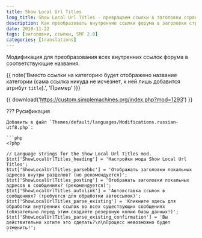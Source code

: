 ```yaml
---
title: Show Local Url Titles
long_title: Show Local Url Titles - превращаем ссылки в заголовки страниц
description: Как преобразовать внутренние ссылки форума в заголовки страниц.
date: 2010-11-22
tags: [заголовки, ссылки, SMF 2.0]
categories: [translations]
---
```


Модификация для преобразования всех внутренних ссылок форума в соответствующие названия.

<!-- more -->

{{ note('Вместо ссылки на категорию будет отображено название категории (сама ссылка никуда не исчезнет, к ней лишь добавится атрибут `title`).', 'Пример' )}}

{{ download('https://custom.simplemachines.org/index.php?mod=1293') }}

??? Русификация

    Добавить в файл `Themes/default/languages/Modifications.russian-utf8.php`:

    ```php
    <?php

    // Language strings for the Show Local Url Titles mod.
    $txt['ShowLocalUrlTitles_heading'] = 'Настройки мода Show Local Url Titles';
    $txt['ShowLocalUrlTitles_parsebbc'] = 'Отображать заголовки локальных адресов внутри разделов? (не рекомендуется)';
    $txt['ShowLocalUrlTitles_posting'] = 'Отображать заголовки локальных адресов в сообщениях? (рекомендуется)';
    $txt['ShowLocalUrlTitles_autolink'] = 'Автовставка ссылок в сообщениях? (требуется для обработки автоссылок)';
    $txt['ShowLocalUrlTitles_parse_existing'] = 'Кликните здесь для обработки внутренних ссылок во всех существующих сообщениях (обязательно перед этим создайте резервную копию базы данных!)';
    $txt['ShowLocalUrlTitles_parse_existing_confirmation'] = 'Вы действительно хотите это сделать?\n\nПроцесс невозможно будет отменить!';
    ```
